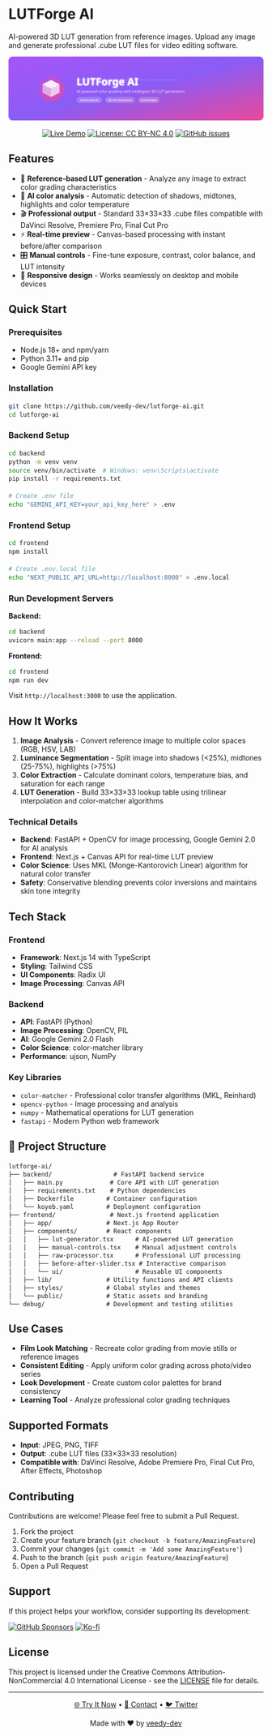 # LUTForge AI

AI-powered 3D LUT generation from reference images. Upload any image and generate professional .cube LUT files for video editing software.

<div align="center">

![LUTForge AI Banner](frontend/public/banner.svg)

[![Live Demo](https://img.shields.io/badge/demo-live-brightgreen)](https://lutforge-ai.vercel.app)
[![License: CC BY-NC 4.0](https://img.shields.io/badge/License-CC%20BY--NC%204.0-lightgrey.svg)](https://creativecommons.org/licenses/by-nc/4.0/)
[![GitHub issues](https://img.shields.io/github/issues/veedy-dev/lutforge-ai)](https://github.com/veedy-dev/lutforge-ai/issues)

</div>

## Features

- 🎨 **Reference-based LUT generation** - Analyze any image to extract color grading characteristics
- 🧠 **AI color analysis** - Automatic detection of shadows, midtones, highlights and color temperature
- 🎬 **Professional output** - Standard 33×33×33 .cube files compatible with DaVinci Resolve, Premiere Pro, Final Cut Pro
- ⚡ **Real-time preview** - Canvas-based processing with instant before/after comparison
- 🎛️ **Manual controls** - Fine-tune exposure, contrast, color balance, and LUT intensity
- 📱 **Responsive design** - Works seamlessly on desktop and mobile devices

## Quick Start

### Prerequisites

- Node.js 18+ and npm/yarn
- Python 3.11+ and pip
- Google Gemini API key

### Installation

```bash
git clone https://github.com/veedy-dev/lutforge-ai.git
cd lutforge-ai
```

### Backend Setup

```bash
cd backend
python -m venv venv
source venv/bin/activate  # Windows: venv\Scripts\activate
pip install -r requirements.txt

# Create .env file
echo "GEMINI_API_KEY=your_api_key_here" > .env
```

### Frontend Setup

```bash
cd frontend
npm install

# Create .env.local file
echo "NEXT_PUBLIC_API_URL=http://localhost:8000" > .env.local
```

### Run Development Servers

**Backend:**
```bash
cd backend
uvicorn main:app --reload --port 8000
```

**Frontend:**
```bash
cd frontend
npm run dev
```

Visit `http://localhost:3000` to use the application.

## How It Works

1. **Image Analysis** - Convert reference image to multiple color spaces (RGB, HSV, LAB)
2. **Luminance Segmentation** - Split image into shadows (<25%), midtones (25-75%), highlights (>75%)
3. **Color Extraction** - Calculate dominant colors, temperature bias, and saturation for each range
4. **LUT Generation** - Build 33×33×33 lookup table using trilinear interpolation and color-matcher algorithms

### Technical Details

- **Backend**: FastAPI + OpenCV for image processing, Google Gemini 2.0 for AI analysis
- **Frontend**: Next.js + Canvas API for real-time LUT preview
- **Color Science**: Uses MKL (Monge-Kantorovich Linear) algorithm for natural color transfer
- **Safety**: Conservative blending prevents color inversions and maintains skin tone integrity

## Tech Stack

### Frontend
- **Framework**: Next.js 14 with TypeScript
- **Styling**: Tailwind CSS
- **UI Components**: Radix UI
- **Image Processing**: Canvas API

### Backend  
- **API**: FastAPI (Python)
- **Image Processing**: OpenCV, PIL
- **AI**: Google Gemini 2.0 Flash
- **Color Science**: color-matcher library
- **Performance**: ujson, NumPy

### Key Libraries
- `color-matcher` - Professional color transfer algorithms (MKL, Reinhard)
- `opencv-python` - Image processing and analysis
- `numpy` - Mathematical operations for LUT generation
- `fastapi` - Modern Python web framework

## 📁 Project Structure

```
lutforge-ai/
├── backend/                 # FastAPI backend service
│   ├── main.py             # Core API with LUT generation
│   ├── requirements.txt    # Python dependencies
│   ├── Dockerfile         # Container configuration
│   └── koyeb.yaml         # Deployment configuration
├── frontend/               # Next.js frontend application
│   ├── app/               # Next.js App Router
│   ├── components/        # React components
│   │   ├── lut-generator.tsx      # AI-powered LUT generation
│   │   ├── manual-controls.tsx    # Manual adjustment controls
│   │   ├── raw-processor.tsx      # Professional LUT processing
│   │   ├── before-after-slider.tsx # Interactive comparison
│   │   └── ui/                    # Reusable UI components
│   ├── lib/               # Utility functions and API clients
│   ├── styles/            # Global styles and themes
│   └── public/            # Static assets and branding
└── debug/                 # Development and testing utilities
```

## Use Cases

- **Film Look Matching** - Recreate color grading from movie stills or reference images
- **Consistent Editing** - Apply uniform color grading across photo/video series  
- **Look Development** - Create custom color palettes for brand consistency
- **Learning Tool** - Analyze professional color grading techniques

## Supported Formats

- **Input**: JPEG, PNG, TIFF
- **Output**: .cube LUT files (33×33×33 resolution)
- **Compatible with**: DaVinci Resolve, Adobe Premiere Pro, Final Cut Pro, After Effects, Photoshop

## Contributing

Contributions are welcome! Please feel free to submit a Pull Request.

1. Fork the project
2. Create your feature branch (`git checkout -b feature/AmazingFeature`)
3. Commit your changes (`git commit -m 'Add some AmazingFeature'`)
4. Push to the branch (`git push origin feature/AmazingFeature`)
5. Open a Pull Request

## Support

If this project helps your workflow, consider supporting its development:

[![GitHub Sponsors](https://img.shields.io/badge/Sponsor-GitHub-pink?style=for-the-badge&logo=github&logoColor=white)](https://github.com/sponsors/veedy-dev)
[![Ko-fi](https://img.shields.io/badge/Buy%20me%20a%20coffee-Ko--fi-orange?style=for-the-badge&logo=ko-fi&logoColor=white)](https://ko-fi.com/veedygraph)

## License

This project is licensed under the Creative Commons Attribution-NonCommercial 4.0 International License - see the [LICENSE](LICENSE) file for details.

---

<div align="center">

[🌐 Try It Now](https://lutforge-ai.vercel.app) • [📧 Contact](mailto:vidifadilakbar20@gmail.com) • [🐦 Twitter](https://x.com/veedygraph)

Made with ❤️ by [veedy-dev](https://github.com/veedy-dev)

</div>